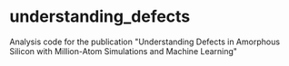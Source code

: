 # understanding_defects
Analysis code for the publication "Understanding Defects in Amorphous Silicon with Million-Atom Simulations and Machine Learning"